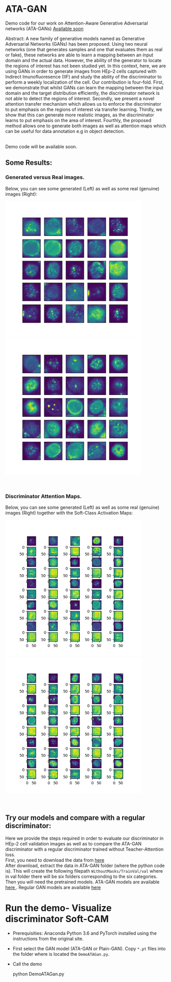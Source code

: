 # ATA-GAN


Demo code for our work on Attention-Aware Generative Adversarial networks (ATA-GANs) <a href="">Available soon </a> <br />

Abstract: A new family of generative models named as Generative Adversarial Networks (GANs) has been proposed. Using two neural networks (one that generates samples and one that evaluates them as real or fake), these networks are able
to learn a mapping between an input domain and the actual data. However, the ability of the generator to locate the regions
of interest has not been studied yet. In this context, here, we are using GANs in order to generate images from HEp-2 cells
captured with Indirect Imunofluoresence (IIF) and study the ability of the discriminator to perform a weekly localization of the cell. Our contribution is four-fold. First, we demonstrate that whilst GANs can learn the mapping between the input
domain and the target distribution efficiently, the discriminator network is not able to detect the regions of interest. Secondly, we present a novel attention transfer mechanism which allows us to enforce the discriminator to put emphasis on the regions of interest via transfer learning. Thirdly, we show that this can generate more realistic images, as the discriminator learns to put emphasis on the area of interest. Fourthly, the proposed method allows one to generate both images as well as attention maps which can be useful for data annotation e.g in object detection.

<br />
Demo code will be available soon.


## Some Results:



### Generated versus Real images.

Below, you can see some generated (Left) as well as some real (genuine) images (Right): <br />

<img src="gitimages/GeneratedImages_git.png" width="425"/> <img src="gitimages/RealImages_git.png" width="425"/> 

<br />
 
 
 ### Discriminator Attention Maps.
 
 Below, you can see some generated (Left) as well as some real (genuine) images (Right) together with the Soft-Class Activation Maps: <br />
 
<img src="gitimages/FAKE_D_cams.png" width="425"/> <img src="gitimages/REAL_D_cams.png" width="425"/> 

<br />



## Try our models and compare with a regular discriminator:

Here we provide the steps required in order to evaluate our discriminator in HEp-2 cell validation images as well as to compare the ATA-GAN discriminator with a regular discriminator trained without Teacher-Attention loss. <br/>
First, you need to download the data from <a href="https://www.dropbox.com/s/1mjnpwqfrk0au4b/ICPR2014_demoImages.zip?dl=0">here </a> <br />
After download, extract the data in ATA-GAN folder (where the python code is). This will create the following filepath `WithoutMasks/TrainVal/val` where in val folder there will be six folders corresponding to the six categories.
<br />
Then you will need the pretrained models. ATA-GAN models are available <a href="https://www.dropbox.com/s/ldn821j0kfdo7jj/ATAGAN_models.zip?dl=0"> here </a>. Regular GAN models are available <a href="https://www.dropbox.com/s/9o64m6d1jsk4tp6/PlainGAN_models.zip?dl=0"> here</a>
<br />
# Run the demo- Visualize discriminator Soft-CAM
- Prerequisities: Anaconda Python 3.6 and PyTorch installed using the instructions from the original site.
- First select the GAN model (ATA-GAN or Plain-GAN). Copy `*.pt` files into the folder where is located the `DemoATAGan.py`.
-  Call the demo

    python DemoATAGan.py
    
    




